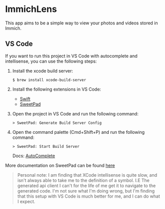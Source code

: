 # ImmichLens

This app aims to be a simple way to view your photos and videos stored in Immich.

## VS Code

If you want to run this project in VS Code with autocomplete and intellisense, you can use the following steps:

1. Install the xcode build server:
    ```
    $ brew install xcode-build-server
    ```

2. Install the following extensions in VS Code:
    - [Swift][swift]
    - [SweetPad][sweetpad]
3. Open the project in VS Code and run the following command:
    ```
    > SweetPad: Generate Build Server Config
    ```
4. Open the command palette (Cmd+Shift+P) and run the following command:
    ```
    > SweetPad: Start Build Server
    ```
    Docs: [AutoComplete][sweetpad-autocomplete]

More documentation on SweetPad can be found [here][sweetpad-docs]

> Personal note: I am finding that XCode intellisense is quite slow, and isn't always able to take me to the definition 
of a symbol. I.E The generated api client I can't for the life of me get it to navigate to the generated code. I'm not 
sure what I'm doing wrong, but I'm finding that this setup with VS Code is much better for me, and I can do what I 
expect.

[swift]: https://marketplace.visualstudio.com/items?itemName=swiftlang.swift-vscode
[sweetpad]: https://marketplace.visualstudio.com/items?itemName=SweetPad.sweetpad
[sweetpad-docs]: https://sweetpad.hyzyla.dev/docs/intro
[sweetpad-autocomplete]: https://sweetpad.hyzyla.dev/docs/autocomplete